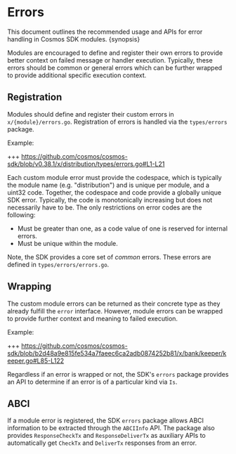 <!--
order: 13
-->

# Errors

This document outlines the recommended usage and APIs for error handling in
Cosmos SDK modules. {synopsis}

Modules are encouraged to define and register their own errors to provide better
context on failed message or handler execution. Typically, these errors should
be common or general errors which can be further wrapped to provide additional
specific execution context.

## Registration

Modules should define and register their custom errors in
`x/{module}/errors.go`. Registration of errors is handled via the `types/errors`
package.

Example:

+++
https://github.com/cosmos/cosmos-sdk/blob/v0.38.1/x/distribution/types/errors.go#L1-L21

Each custom module error must provide the codespace, which is typically the
module name (e.g. "distribution") and is unique per module, and a uint32 code.
Together, the codespace and code provide a globally unique SDK error. Typically,
the code is monotonically increasing but does not necessarily have to be. The
only restrictions on error codes are the following:

- Must be greater than one, as a code value of one is reserved for internal
  errors.
- Must be unique within the module.

Note, the SDK provides a core set of _common_ errors. These errors are defined
in `types/errors/errors.go`.

## Wrapping

The custom module errors can be returned as their concrete type as they already
fulfill the `error` interface. However, module errors can be wrapped to provide
further context and meaning to failed execution.

Example:

+++
https://github.com/cosmos/cosmos-sdk/blob/b2d48a9e815fe534a7faeec6ca2adb0874252b81/x/bank/keeper/keeper.go#L85-L122

Regardless if an error is wrapped or not, the SDK's `errors` package provides an
API to determine if an error is of a particular kind via `Is`.

## ABCI

If a module error is registered, the SDK `errors` package allows ABCI
information to be extracted through the `ABCIInfo` API. The package also
provides `ResponseCheckTx` and `ResponseDeliverTx` as auxiliary APIs to
automatically get `CheckTx` and `DeliverTx` responses from an error.
